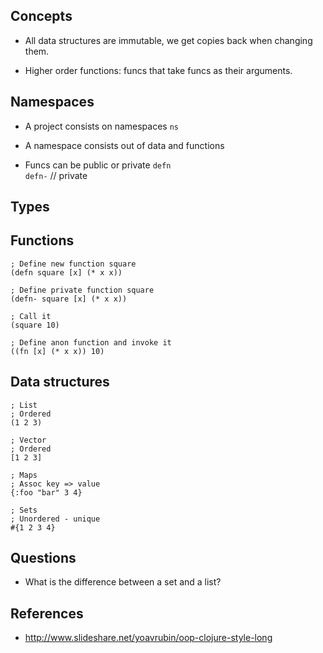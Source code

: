 ## Concepts

- All data structures are immutable, we get copies back when changing them.

- Higher order functions: funcs that take funcs as their arguments.


## Namespaces

- A project consists on namespaces 
    `ns`

- A namespace consists out of data and functions

- Funcs can be public or private
    `defn`   
    `defn-`   // private


## Types

## Functions

    ; Define new function square
    (defn square [x] (* x x))

    ; Define private function square
    (defn- square [x] (* x x))
    
    ; Call it
    (square 10)
    
    ; Define anon function and invoke it
    ((fn [x] (* x x)) 10)


## Data structures

    ; List
    ; Ordered
    (1 2 3)
    
    ; Vector
    ; Ordered
    [1 2 3]
    
    ; Maps
    ; Assoc key => value
    {:foo "bar" 3 4}
    
    ; Sets
    ; Unordered - unique
    #{1 2 3 4}


## Questions

- What is the difference between a set and a list?


## References

- http://www.slideshare.net/yoavrubin/oop-clojure-style-long